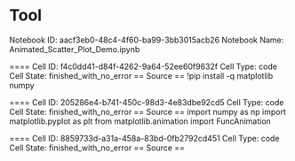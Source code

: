 # Tool

Notebook ID: aacf3eb0-48c4-4f60-ba99-3bb3015acb26
Notebook Name: Animated_Scatter_Plot_Demo.ipynb

==== Cell ID: f4c0dd41-d84f-4262-9a64-52ee60f9632f
Cell Type: code
Cell State: finished_with_no_error
== Source ==
!pip install -q matplotlib numpy

==== Cell ID: 205286e4-b741-450c-98d3-4e83dbe92cd5
Cell Type: code
Cell State: finished_with_no_error
== Source ==
import numpy as np
import matplotlib.pyplot as plt
from matplotlib.animation import FuncAnimation

==== Cell ID: 8859733d-a31a-458a-83bd-0fb2792cd451
Cell Type: code
Cell State: finished_with_no_error
== Source ==
